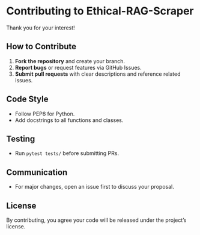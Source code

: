 # Contributing to Ethical-RAG-Scraper

Thank you for your interest!

## How to Contribute

1. **Fork the repository** and create your branch.
2. **Report bugs** or request features via GitHub Issues.
3. **Submit pull requests** with clear descriptions and reference related issues.

## Code Style

- Follow PEP8 for Python.
- Add docstrings to all functions and classes.

## Testing

- Run `pytest tests/` before submitting PRs.

## Communication

- For major changes, open an issue first to discuss your proposal.

## License

By contributing, you agree your code will be released under the project’s license.
